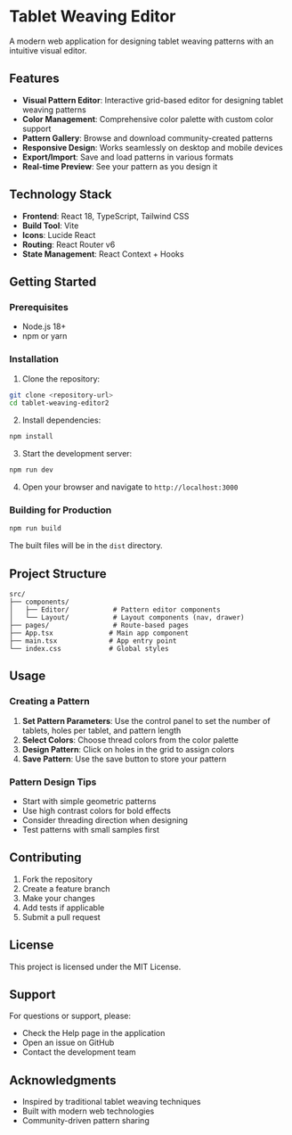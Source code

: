 # Tablet Weaving Editor

A modern web application for designing tablet weaving patterns with an intuitive visual editor.

## Features

- **Visual Pattern Editor**: Interactive grid-based editor for designing tablet weaving patterns
- **Color Management**: Comprehensive color palette with custom color support
- **Pattern Gallery**: Browse and download community-created patterns
- **Responsive Design**: Works seamlessly on desktop and mobile devices
- **Export/Import**: Save and load patterns in various formats
- **Real-time Preview**: See your pattern as you design it

## Technology Stack

- **Frontend**: React 18, TypeScript, Tailwind CSS
- **Build Tool**: Vite
- **Icons**: Lucide React
- **Routing**: React Router v6
- **State Management**: React Context + Hooks

## Getting Started

### Prerequisites

- Node.js 18+
- npm or yarn

### Installation

1. Clone the repository:

```bash
git clone <repository-url>
cd tablet-weaving-editor2
```

2. Install dependencies:

```bash
npm install
```

3. Start the development server:

```bash
npm run dev
```

4. Open your browser and navigate to `http://localhost:3000`

### Building for Production

```bash
npm run build
```

The built files will be in the `dist` directory.

## Project Structure

```
src/
├── components/
│   ├── Editor/           # Pattern editor components
│   └── Layout/           # Layout components (nav, drawer)
├── pages/                # Route-based pages
├── App.tsx              # Main app component
├── main.tsx             # App entry point
└── index.css            # Global styles
```

## Usage

### Creating a Pattern

1. **Set Pattern Parameters**: Use the control panel to set the number of tablets, holes per tablet, and pattern length
2. **Select Colors**: Choose thread colors from the color palette
3. **Design Pattern**: Click on holes in the grid to assign colors
4. **Save Pattern**: Use the save button to store your pattern

### Pattern Design Tips

- Start with simple geometric patterns
- Use high contrast colors for bold effects
- Consider threading direction when designing
- Test patterns with small samples first

## Contributing

1. Fork the repository
2. Create a feature branch
3. Make your changes
4. Add tests if applicable
5. Submit a pull request

## License

This project is licensed under the MIT License.

## Support

For questions or support, please:

- Check the Help page in the application
- Open an issue on GitHub
- Contact the development team

## Acknowledgments

- Inspired by traditional tablet weaving techniques
- Built with modern web technologies
- Community-driven pattern sharing
